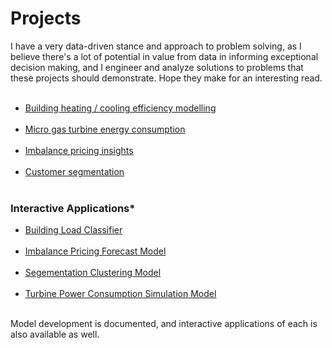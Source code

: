 # Projects<br>
I have a very data-driven stance and approach to problem solving, as I believe there's a lot of potential in value from data in informing exceptional decision making, and I engineer and analyze solutions to problems that these projects should demonstrate. Hope they make for an interesting read.<br><br>

* [Building heating / cooling efficiency modelling](https://github.com/JeffM-Code/PortfolioWork/tree/main/ML/BuildingEnergyEfficiency)<br><br>
* [Micro gas turbine energy consumption](https://github.com/JeffM-Code/PortfolioWork/tree/main/ML/GasTurbineConsumption)<br><br>
* [Imbalance pricing insights](https://github.com/JeffM-Code/PortfolioWork/tree/main/ML/ImbalancePricing)<br><br>
* [Customer segmentation](https://github.com/JeffM-Code/PortfolioWork/tree/main/ML/CustomerSegmentation)<br><br>

### Interactive Applications*
* [Building Load Classifier](https://github.com/JeffM-Code/BuildingLoadClassifier)<br><br>
* [Imbalance Pricing Forecast Model](https://github.com/JeffM-Code/ImbalancePricingForecastModel)<br><br>
* [Segementation Clustering Model](https://github.com/JeffM-Code/SegementationClusteringModel)<br><br>
* [Turbine Power Consumption Simulation Model](https://github.com/JeffM-Code/TurbinePowerConsumptionSimulationModel)<br><br>

Model development is documented, and interactive applications of each is also available as well.